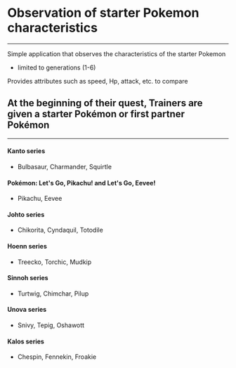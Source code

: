 # Observation of starter Pokemon characteristics
-----------------------------------------------------------------------------------------------------------
 Simple application that observes the characteristics of the starter Pokemon
 - limited to generations (1-6)

Provides attributes such as speed, Hp, attack, etc.
to compare 


## At the beginning of their quest, Trainers are given a starter Pokémon or first partner Pokémon
-----------------------------------------------------------------------------------------------------------

#### Kanto series
- Bulbasaur, Charmander, Squirtle

#### Pokémon: Let's Go, Pikachu! and Let's Go, Eevee!
- Pikachu, Eevee

#### Johto series 
- Chikorita, Cyndaquil, Totodile

#### Hoenn series
- Treecko, Torchic, Mudkip

#### Sinnoh series 
- Turtwig, Chimchar, Pilup

#### Unova series 
- Snivy, Tepig, Oshawott

#### Kalos series
- Chespin, Fennekin, Froakie
